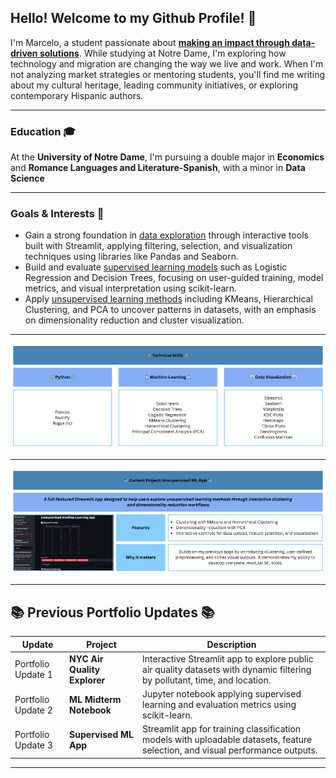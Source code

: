 ## Hello! Welcome to my Github Profile! 👋
I'm Marcelo, a student passionate about <ins>**making an impact through data-driven solutions**</ins>. While studying at Notre Dame, I'm exploring how technology and migration are changing the way we live and work. When I'm not analyzing market strategies or mentoring students, you'll find me writing about my cultural heritage, leading community initiatives, or exploring contemporary Hispanic authors.
___

### Education 🎓
At the **University of Notre Dame**, I'm pursuing a double major in **Economics** and **Romance Languages and Literature-Spanish**, with a minor in **Data Science**
___

### Goals & Interests 🧠
- Gain a strong foundation in <ins>data exploration</ins> through interactive tools built with Streamlit, applying filtering, selection, and visualization techniques using libraries like Pandas and Seaborn.
- Build and evaluate <ins>supervised learning models</ins> such as Logistic Regression and Decision Trees, focusing on user-guided training, model metrics, and visual interpretation using scikit-learn.
- Apply <ins>unsupervised learning methods</ins> including KMeans, Hierarchical Clustering, and PCA to uncover patterns in datasets, with an emphasis on dimensionality reduction and cluster visualization.
___

<img src="https://github.com/marceloguzmanaguirre/marceloguzmanaguirre/blob/0fb2fb88083c3c3329fa995a192aac04bddd1004/ProfileTechnicalSkillsUpdated.png">
 
___

<img src="https://github.com/marceloguzmanaguirre/marceloguzmanaguirre/blob/e2c4d493e42436a611760edf290fdc56851b46ef/ProfileCurrentProjectUMLAppUpdated.png">
 
___

## 📚 Previous Portfolio Updates 📚

| Update | Project | Description |
|--------|---------|-------------|
| Portfolio Update 1 | **NYC Air Quality Explorer** | Interactive Streamlit app to explore public air quality datasets with dynamic filtering by pollutant, time, and location. |
| Portfolio Update 2 | **ML Midterm Notebook** | Jupyter notebook applying supervised learning and evaluation metrics using scikit-learn. |
| Portfolio Update 3 | **Supervised ML App** | Streamlit app for training classification models with uploadable datasets, feature selection, and visual performance outputs. |
___
